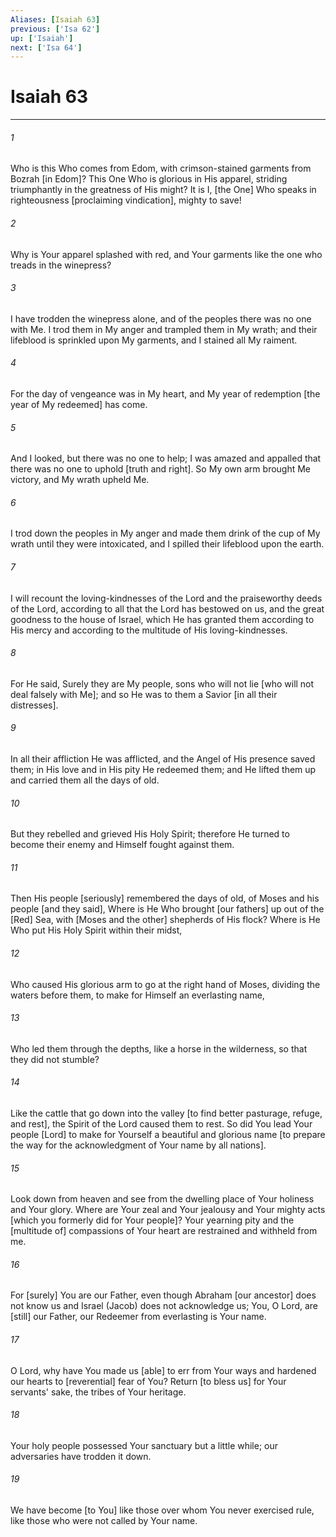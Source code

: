 ```yaml
---
Aliases: [Isaiah 63]
previous: ['Isa 62']
up: ['Isaiah']
next: ['Isa 64']
---
```

# Isaiah 63

***














###### 1 






Who is this Who comes from Edom, with crimson-stained garments from Bozrah [in Edom]? This One Who is glorious in His apparel, striding triumphantly in the greatness of His might? It is I, [the One] Who speaks in righteousness [proclaiming vindication], mighty to save! 













###### 2 






Why is Your apparel splashed with red, and Your garments like the one who treads in the winepress? 













###### 3 






I have trodden the winepress alone, and of the peoples there was no one with Me. I trod them in My anger and trampled them in My wrath; and their lifeblood is sprinkled upon My garments, and I stained all My raiment. 













###### 4 






For the day of vengeance was in My heart, and My year of redemption [the year of My redeemed] has come. 













###### 5 






And I looked, but there was no one to help; I was amazed and appalled that there was no one to uphold [truth and right]. So My own arm brought Me victory, and My wrath upheld Me. 













###### 6 






I trod down the peoples in My anger and made them drink of the cup of My wrath until they were intoxicated, and I spilled their lifeblood upon the earth. 













###### 7 






I will recount the loving-kindnesses of the Lord and the praiseworthy deeds of the Lord, according to all that the Lord has bestowed on us, and the great goodness to the house of Israel, which He has granted them according to His mercy and according to the multitude of His loving-kindnesses. 













###### 8 






For He said, Surely they are My people, sons who will not lie [who will not deal falsely with Me]; and so He was to them a Savior [in all their distresses]. 













###### 9 






In all their affliction He was afflicted, and the Angel of His presence saved them; in His love and in His pity He redeemed them; and He lifted them up and carried them all the days of old. 













###### 10 






But they rebelled and grieved His Holy Spirit; therefore He turned to become their enemy and Himself fought against them. 













###### 11 






Then His people [seriously] remembered the days of old, of Moses and his people [and they said], Where is He Who brought [our fathers] up out of the [Red] Sea, with [Moses and the other] shepherds of His flock? Where is He Who put His Holy Spirit within their midst, 













###### 12 






Who caused His glorious arm to go at the right hand of Moses, dividing the waters before them, to make for Himself an everlasting name, 













###### 13 






Who led them through the depths, like a horse in the wilderness, so that they did not stumble? 













###### 14 






Like the cattle that go down into the valley [to find better pasturage, refuge, and rest], the Spirit of the Lord caused them to rest. So did You lead Your people [Lord] to make for Yourself a beautiful and glorious name [to prepare the way for the acknowledgment of Your name by all nations]. 













###### 15 






Look down from heaven and see from the dwelling place of Your holiness and Your glory. Where are Your zeal and Your jealousy and Your mighty acts [which you formerly did for Your people]? Your yearning pity and the [multitude of] compassions of Your heart are restrained and withheld from me. 













###### 16 






For [surely] You are our Father, even though Abraham [our ancestor] does not know us and Israel (Jacob) does not acknowledge us; You, O Lord, are [still] our Father, our Redeemer from everlasting is Your name. 













###### 17 






O Lord, why have You made us [able] to err from Your ways and hardened our hearts to [reverential] fear of You? Return [to bless us] for Your servants' sake, the tribes of Your heritage. 













###### 18 






Your holy people possessed Your sanctuary but a little while; our adversaries have trodden it down. 













###### 19 






We have become [to You] like those over whom You never exercised rule, like those who were not called by Your name.
